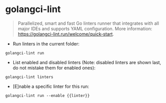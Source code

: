 # golangci-lint

> Parallelized, smart and fast Go linters runner that integrates with all major IDEs and supports YAML configuration.
> More information: <https://golangci-lint.run/welcome/quick-start>.

- Run linters in the current folder:

`golangci-lint run`

- List enabled and disabled linters (Note: disabled linters are shown last, do not mistake them for enabled ones):

`golangci-lint linters`

- [E]nable a specific linter for this run:

`golangci-lint run --enable {{linter}}`
